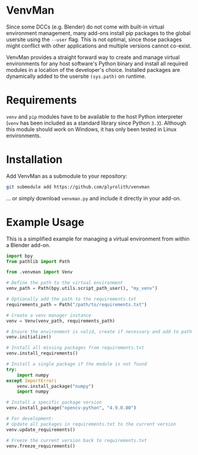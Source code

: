 # VenvMan
Since some DCCs (e.g. Blender) do not come with built-in virtual environment management, many add-ons install pip packages to the global usersite using the `--user` flag. This is not optimal, since those packages might conflict with other applications and multiple versions cannot co-exist.

VenvMan provides a straight forward way to create and manage virtual environments for any host software's Python binary and install all required modules in a location of the developer's choice. Installed packages are dynamically added to the usersite `(sys.path)` on runtime.

# Requirements
`venv` and `pip` modules have to be available to the host Python interpreter (`venv` has been included as a standard library since Python `3.3`).
Although this module should work on Windows, it has only been tested in Linux environments.

# Installation
Add VenvMan as a submodule to your repository:
```bash
git submodule add https://github.com/plyrolith/venvman
```
... or simply download `venvman.py` and include it directly in your add-on.

# Example Usage
This is a simplified example for managing a virtual environment from within a Blender add-on.

```python
import bpy
from pathlib import Path

from .venvman import Venv

# Define the path to the virtual environment
venv_path = Path(bpy.utils.script_path_user(), "my_venv")

# Optionally add the path to the requirements.txt
requirements_path = Path("/path/to/requirements.txt")

# Create a venv manager instance
venv = Venv(venv_path, requirements_path)

# Ensure the environment is valid, create if necessary and add to path
venv.initialize()

# Install all missing packages from requirements.txt
venv.install_requirements()

# Install a single package if the module is not found
try:
    import numpy
except ImportError:
    venv.install_package("numpy")
    import numpy

# Install a specific package version
venv.install_package("opencv-python", "4.9.0.80")

# For development:
# Update all packages in requirements.txt to the current version
venv.update_requirements()

# Freeze the current version back to requirements.txt
venv.freeze_requirements()
```